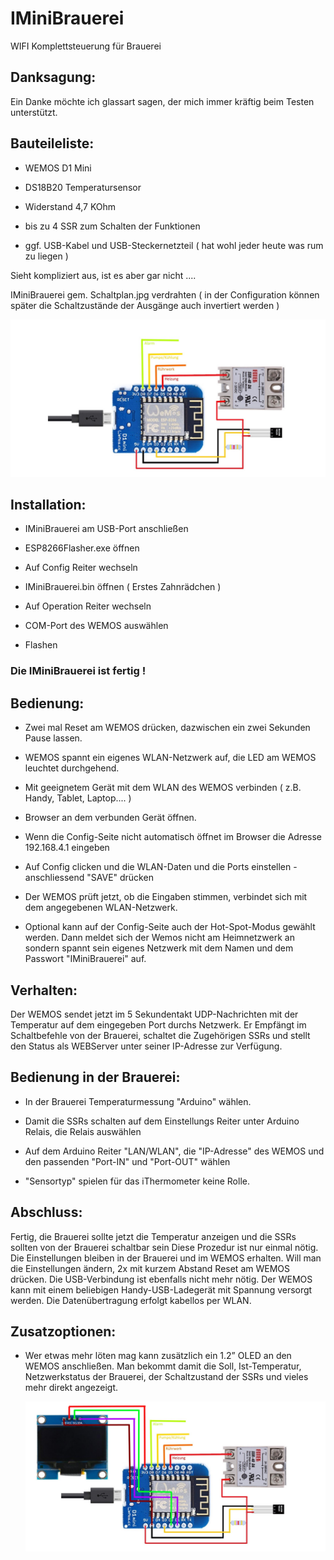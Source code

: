 IMiniBrauerei
=============

WIFI Komplettsteuerung für Brauerei

Danksagung:
-----------

Ein Danke möchte ich glassart sagen, der mich immer kräftig beim Testen
unterstützt.

Bauteileliste:
--------------

-   WEMOS D1 Mini

-   DS18B20 Temperatursensor

-   Widerstand 4,7 KOhm

-   bis zu 4 SSR zum Schalten der Funktionen

-   ggf. USB-Kabel und USB-Steckernetzteil ( hat wohl jeder heute was rum zu
    liegen )

Sieht kompliziert aus, ist es aber gar nicht ....

IMiniBrauerei gem. Schaltplan.jpg verdrahten ( in der Configuration können
später die Schaltzustände der Ausgänge auch invertiert werden )

![Schaltplan](Schaltplan.jpg)

Installation:
-------------

-   IMiniBrauerei am USB-Port anschließen

-   ESP8266Flasher.exe öffnen

-   Auf Config Reiter wechseln

-   IMiniBrauerei.bin öffnen ( Erstes Zahnrädchen )

-   Auf Operation Reiter wechseln

-   COM-Port des WEMOS auswählen

-   Flashen

### Die IMiniBrauerei ist fertig !

Bedienung:
----------

-   Zwei mal Reset am WEMOS drücken, dazwischen ein zwei Sekunden Pause lassen.

-   WEMOS spannt ein eigenes WLAN-Netzwerk auf, die LED am WEMOS leuchtet
    durchgehend.

-   Mit geeignetem Gerät mit dem WLAN des WEMOS verbinden ( z.B. Handy, Tablet,
    Laptop.... )

-   Browser an dem verbunden Gerät öffnen.

-   Wenn die Config-Seite nicht automatisch öffnet im Browser die Adresse
    192.168.4.1 eingeben

-   Auf Config clicken und die WLAN-Daten und die Ports einstellen -
    anschliessend "SAVE" drücken

-   Der WEMOS prüft jetzt, ob die Eingaben stimmen, verbindet sich mit dem
    angegebenen WLAN-Netzwerk.
    
-   Optional kann auf der Config-Seite auch der Hot-Spot-Modus gewählt werden. 
    Dann meldet sich der Wemos nicht am Heimnetzwerk an sondern spannt sein eigenes 
    Netzwerk mit dem Namen und dem Passwort "IMiniBrauerei" auf.

Verhalten:
----------

Der WEMOS sendet jetzt im 5 Sekundentakt UDP-Nachrichten mit der Temperatur auf
dem eingegeben Port durchs Netzwerk. Er Empfängt im Schaltbefehle von der
Brauerei, schaltet die Zugehörigen SSRs und stellt den Status als WEBServer
unter seiner IP-Adresse zur Verfügung.

Bedienung in der Brauerei:
--------------------------

-   In der Brauerei Temperaturmessung "Arduino" wählen.

-   Damit die SSRs schalten auf dem Einstellungs Reiter unter Arduino Relais,
    die Relais auswählen

-   Auf dem Arduino Reiter "LAN/WLAN", die "IP-Adresse" des WEMOS und den
    passenden "Port-IN" und "Port-OUT" wählen

-   "Sensortyp" spielen für das iThermometer keine Rolle.

Abschluss:
----------

Fertig, die Brauerei sollte jetzt die Temperatur anzeigen und die SSRs sollten
von der Brauerei schaltbar sein Diese Prozedur ist nur einmal nötig. Die
Einstellungen bleiben in der Brauerei und im WEMOS erhalten. Will man die
Einstellungen ändern, 2x mit kurzem Abstand Reset am WEMOS drücken. Die
USB-Verbindung ist ebenfalls nicht mehr nötig. Der WEMOS kann mit einem
beliebigen Handy-USB-Ladegerät mit Spannung versorgt werden. Die
Datenübertragung erfolgt kabellos per WLAN.

Zusatzoptionen:
---------------

-   Wer etwas mehr löten mag kann zusätzlich ein 1.2” OLED  an den WEMOS
    anschließen. Man bekommt damit die Soll, Ist-Temperatur, Netzwerkstatus der
    Brauerei, der Schaltzustand der SSRs und vieles mehr direkt angezeigt.

    ![OLED](OLED.jpg)

